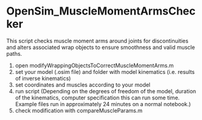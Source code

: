 # OpenSim_MuscleMomentArmsChecker
This script checks muscle moment arms around joints for discontinuities and alters associated wrap objects to ensure smoothness and valid muscle paths.
1. open modifyWrappingObjectsToCorrectMuscleMomentArms.m
2. set your model (.osim file) and folder with model kinematics (i.e. results of inverse kinematics)
3. set coordinates and muscles according to your model 
4. run script (Depending on the degrees of freedom of the model, duration of the kinematics, computer specification this can run some time. Example files run in approximately 24 minutes on a normal notebook.)
5. check modification with compareMuscleParams.m
